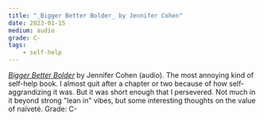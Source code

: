 ```yaml
---
title: "_Bigger Better Bolder_ by Jennifer Cohen"
date: 2023-01-15
medium: audio
grade: C-
tags:
    - self-help
---
```


[_Bigger Better Bolder_](https://bookshop.org/a/111171/9780306829598) by Jennifer Cohen (audio). The most annoying kind of self-help book. I almost quit after a chapter or two because of how self-aggrandizing it was. But it was short enough that I persevered. Not much in it beyond strong "lean in" vibes, but some interesting thoughts on the value of naïveté. Grade: C-
